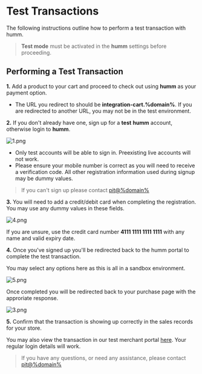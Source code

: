 # **Test Transactions**

The following instructions outline how to perform a test transaction with humm.

> <b>Test mode</b> must be activated in the <b>humm</b> settings before proceeding.

## Performing a Test Transaction

**1.** Add a product to your cart and proceed to check out using **humm** as your payment option.

- The URL you redirect to should be **integration-cart.%domain%**. If you are redirected to another URL, you may not be in the test environment.

**2.** If you don't already have one, sign up for a **test** **humm** account, otherwise login to **humm**.

![1.png](/img/accreditation/1.png)

- Only test accounts will be able to sign in. Preexisting live accounts will not work.
- Please ensure your mobile number is correct as you will need to receive a verification code. All other registration information used during signup may be dummy values.

> If you can't sign up please contact [pit@%domain%](mailto:pit@%domain%)

**3.** You will need to add a credit/debit card when completing the registration. You may use any dummy values in these fields.

![4.png](/img/accreditation/4.png)

If you are unsure, use the credit card number **4111 1111 1111 1111** with any name and valid expiry date.

**4.** Once you've signed up you'll be redirected back to the humm portal to complete the test transaction.

You may select any options here as this is all in a sandbox environment.

![5.png](/img/accreditation/5.jpg)

Once completed you will be redirected back to your purchase page with the approriate response.

![3.png](/img/accreditation/3.png)

**5.** Confirm that the transaction is showing up correctly in the sales records for your store.

You may also view the transaction in our test merchant portal [here](https://uat-seller.%domain%). Your regular login details will work.


> If you have any questions, or need any assistance, please contact [pit@%domain%](mailto:pit@%domain%)